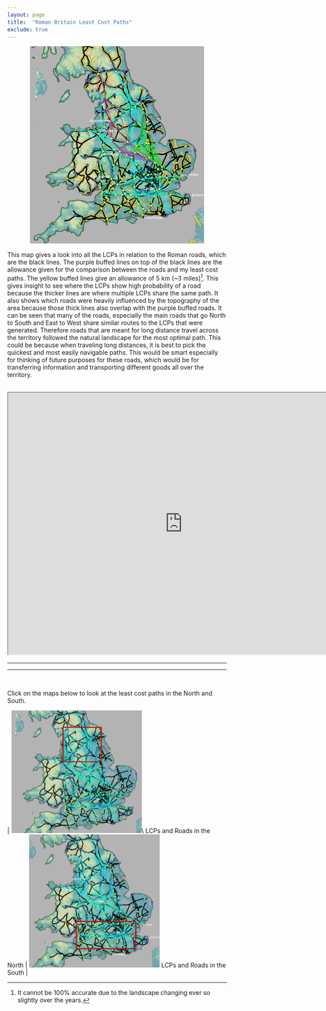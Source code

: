 ```yaml
---
layout: page
title:  "Roman Britain Least Cost Paths"
exclude: true
---
```

<center> <img src="maps/eng-map-all-lcps2.png" alt="photo" width= "400px"> </center>


This map gives a look into all the LCPs in relation to the Roman roads, which are the black lines. The purple buffed lines on top of the black lines are the allowance given for the comparison between the roads and my least cost paths. The yellow buffed lines give an allowance of 5 km (~3 miles)[^1]. This gives insight to see where the LCPs show high probability of a road because the thicker lines are where multiple LCPs share the same path. It also shows which roads were heavily influenced by the topography of the area because those thick lines also overlap with the purple buffed roads. It can be seen that many of the roads, especially the main roads that go North to South and East to West share similar routes to the LCPs that were generated. Therefore roads that are meant for long distance travel across the territory followed the natural landscape for the most optimal path. This could be because when traveling long distances, it is best to pick the quickest and most easily navigable paths. This would be smart especially for thinking of future purposes for these roads, which would be for transferring information and transporting different goods all over the territory.

[^1]:  It cannot be 100% accurate due to the landscape changing ever so slightly over the years.


<br>

<iframe width="800px" height="600px" src="https://mads709.github.io/whole-3d-map.github.io/" title="map"></iframe>


<br>

---
---
<br>

Click on the maps below to look at the least cost paths in the North and South.


 | <a href="{% link map-analysis/eng-map-north-area.md %}"><img src="maps/eng-map-rect.PNG" alt="photo" width= "300px"></a>\\ LCPs and Roads in the North | <a href="{% link map-analysis/eng-map-south-zoom.md %}"><img src="maps/area-interest.PNG" alt="photo" width= "300px"></a> LCPs and Roads in the South |
